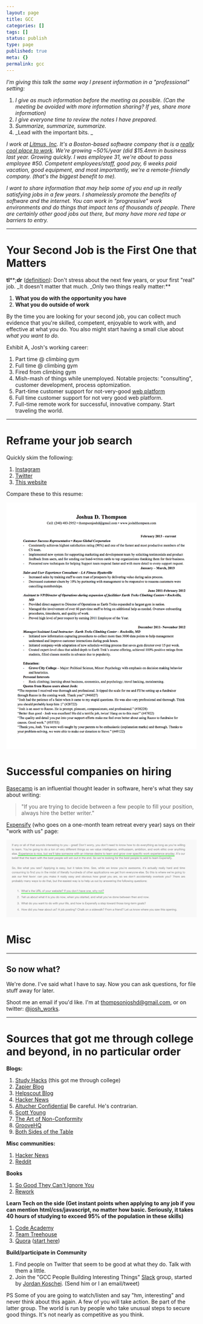 ```yaml
---
layout: page
title: GCC
categories: []
tags: []
status: publish
type: page
published: true
meta: {}
permalink: gcc
---
```

_I'm giving this talk the same way I present information in a "professional" setting:_

1.  _I give as much information before the meeting as possible. (Can the meeting be avoided with more information sharing? If yes, share more information)_
2.  _I give everyone time to review the notes I have prepared._
3.  _Summarize, summarize, summarize._
4.  _Lead with the important bits. _

_I work at [Litmus, Inc](https://litmus.com/meet-the-team). It's a Boston-based software company that is a [really cool place to work](https://litmus.com/blog/were-a-2014-best-places-to-work-winner). We're growing ~50%/year (did $15.4mm in business last year. Growing quickly. I was employee 31, we're about to pass employee #50\. Competent employees/staff, good pay, 6 weeks paid vacation, good equipment, and most importantly, we're a remote-friendly company. (that's the biggest benefit to me)._

_I want to share information that may help some of you end up in really satisfying jobs in a few years. I shamelessly promote the benefits of software and the internet. You can work in "progressive" work environments and do things that impact tens of thousands of people. There are certainly other good jobs out there, but many have more red tape or barriers to entry._

* * *

# Your Second Job is the First One that Matters

**tl****;****dr**** ([definition](http://www.urbandictionary.com/define.php?term=tl%3Bdr)): Don't stress about the next few years, or your first "real" job. _It doesn't matter that much. _Only two things really matter:**

1.  **What you do with the opportunity you have**
2.  **What you do outside of work**

By the time you are looking for your second job, you can collect much evidence that you're skilled, competent, enjoyable to work with, and effective at what you do. You also might start having a small clue about _what you want to do._

Exhibit A, Josh's working career:

1.  Part time @ climbing gym
2.  Full time @ climbing gym
3.  Fired from climbing gym
4.  Mish-mash of things while unemployed. Notable projects: "consulting", customer development, process optomization.
5.  Part-time customer support for not-very-good [web platform](https://www.razoo.com/)
6.  Full time customer support for not very good web platform.
7.  Full-time remote work for successful, innovative company. Start traveling the world. 

* * *

# Reframe your job search

Quickly skim the following:

1.  [Instagram](https://instagram.com/josh.works/)
2.  [Twitter](https://twitter.com/josh_works)
3.  [This website](http://josh.works/about/)

Compare these to this resume:

![](/squarespace_images/static_556694eee4b0f4ca9cd56729_t_560a04c5e4b040c6e8bf2ce3_1443497164416_joshResume_)

# Successful companies on hiring

[Basecamp](#) is an influential thought leader in software, here's what they say about writing:

> "If you are trying to decide between a few people to fill your position, always hire the better writer."

[Expensify](http://we.are.expensify.com/jobs/)<span style="font-size:14px"> (who goes on a one-month team retreat every year) says on their "work with us" page:</span>

![](/squarespace_images/static_556694eee4b0f4ca9cd56729_t_56093ce2e4b0a595ab198fbf_1443445992923__)

# Misc

* * *

## So now what?

We're done. I've said what I have to say. Now you can ask questions, for file stuff away for later.

Shoot me an email if you'd like. I'm at thompsonjoshd@gmail.com, or on twitter: [@josh_works](https://twitter.com/josh_works).

* * *

# Sources that got me through college and beyond, in no particular order

**Blogs:**

1.  [Study Hacks](http://calnewport.com/blog/about/) (this got me through college)
2.  [Zapier Blog](https://zapier.com/blog/)
3.  [Helpscout Blog](http://www.helpscout.net/blog/)
4.  [Hacker News](https://news.ycombinator.com/)
5.  [Altucher Confidential](http://www.jamesaltucher.com/) Be careful. He's contrarian.
6.  [Scott Young](http://www.scotthyoung.com/blog/)
7.  [The Art of Non-Conformity](http://chrisguillebeau.com/)
8.  [GrooveHQ](https://www.groovehq.com/blog)
9.  [Both Sides of the Table](http://www.bothsidesofthetable.com/)

**Misc communities:**

1.  [Hacker News](https://news.ycombinator.com/)
2.  [Reddit](https://www.reddit.com/)

**Books**

1.  [So Good They Can't Ignore You](http://calnewport.com/books/so-good/)
2.  [Rework](https://37signals.com/rework/)

**Learn Tech on the side (Get instant points when applying to any job if you can mention html/css/javascript, no matter how basic. Seriously, it takes 40 hours of studying to exceed 95% of the population in these skills)**

1.  [Code Academy](http://codeacademy.com/)
2.  [Team Treehouse](https://teamtreehouse.com/)
3.  [Quora](https://www.quora.com/) ([start here](https://www.quora.com/What-free-resources-and-guidelines-would-make-the-most-objective-learning-path-to-become-a-professional-web-applications-developer))

**Build/participate in Community**

1.  Find people on Twitter that seem to be good at what they do. Talk with them a little.
2.  Join the "GCC People Building Interesting Things" [Slack](https://slack.com/) group, started by [Jordan Koschei](https://twitter.com/jordankoschei). (Send him or I an email/tweet)

PS Some of you are going to watch/listen and say "hm, interesting" and never think about this again. A few of you will take action. Be part of the latter group. The world is run by people who take unusual steps to secure good things. It's not nearly as competitive as you think.
